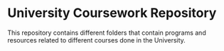 # University Coursework Repository

This repository contains different folders that contain programs and resources related to different courses done in the University.


